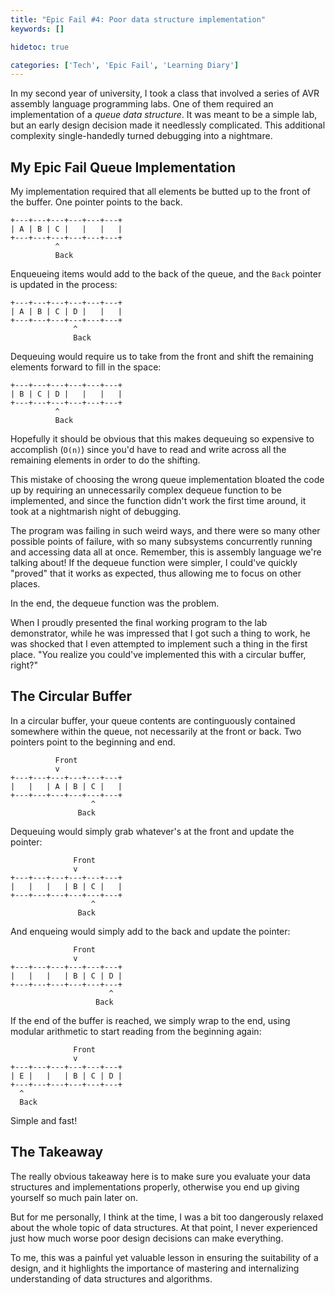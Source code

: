 ```yaml
---
title: "Epic Fail #4: Poor data structure implementation"
keywords: []

hidetoc: true

categories: ['Tech', 'Epic Fail', 'Learning Diary']
---
```


In my second year of university, I took a class that involved a series of AVR assembly language programming labs. One of them required an implementation of a *queue data structure*. It was meant to be a simple lab, but an early design decision made it needlessly complicated. This additional complexity single-handedly turned debugging into a nightmare.

## My Epic Fail Queue Implementation

My implementation required that all elements be butted up to the front of the buffer. One pointer points to the back.

```
+---+---+---+---+---+---+
| A | B | C |   |   |   |
+---+---+---+---+---+---+
          ^
          Back
```

Enqueueing items would add to the back of the queue, and the `Back` pointer is updated in the process:

```
+---+---+---+---+---+---+
| A | B | C | D |   |   |
+---+---+---+---+---+---+
              ^
              Back
```

Dequeuing would require us to take from the front and shift the remaining elements forward to fill in the space:

```
+---+---+---+---+---+---+
| B | C | D |   |   |   |
+---+---+---+---+---+---+
          ^
          Back
```

Hopefully it should be obvious that this makes dequeuing so expensive to accomplish (`O(n)`) since you'd have to read and write across all the remaining elements in order to do the shifting.

This mistake of choosing the wrong queue implementation bloated the code up by requiring an unnecessarily complex dequeue function to be implemented, and since the function didn't work the first time around, it took at a nightmarish night of debugging.

The program was failing in such weird ways, and there were so many other possible points of failure, with so many subsystems concurrently running and accessing data all at once. Remember, this is assembly language we're talking about! If the dequeue function were simpler, I could've quickly "proved" that it works as expected, thus allowing me to focus on other places.

In the end, the dequeue function was the problem.

When I proudly presented the final working program to the lab demonstrator, while he was impressed that I got such a thing to work, he was shocked that I even attempted to implement such a thing in the first place. "You realize you could've implemented this with a circular buffer, right?"

## The Circular Buffer

In a circular buffer, your queue contents are continguously contained somewhere within the queue, not necessarily at the front or back. Two pointers point to the beginning and end.

```
          Front
          v
+---+---+---+---+---+---+
|   |   | A | B | C |   |
+---+---+---+---+---+---+
                  ^
               Back
```

Dequeuing would simply grab whatever's at the front and update the pointer:

```
              Front
              v
+---+---+---+---+---+---+
|   |   |   | B | C |   |
+---+---+---+---+---+---+
                  ^
               Back
```

And enqueing would simply add to the back and update the pointer:


```
              Front
              v
+---+---+---+---+---+---+
|   |   |   | B | C | D |
+---+---+---+---+---+---+
                      ^
                   Back
```

If the end of the buffer is reached, we simply wrap to the end, using modular arithmetic to start reading from the beginning again:

```
              Front
              v
+---+---+---+---+---+---+
| E |   |   | B | C | D |
+---+---+---+---+---+---+
  ^
  Back
```

Simple and fast!

## The Takeaway

The really obvious takeaway here is to make sure you evaluate your data structures and implementations properly, otherwise you end up giving yourself so much pain later on.

But for me personally, I think at the time, I was a bit too dangerously relaxed about the whole topic of data structures. At that point, I never experienced just how much worse poor design decisions can make everything.

To me, this was a painful yet valuable lesson in ensuring the suitability of a design, and it highlights the importance of mastering and internalizing understanding of data structures and algorithms.

